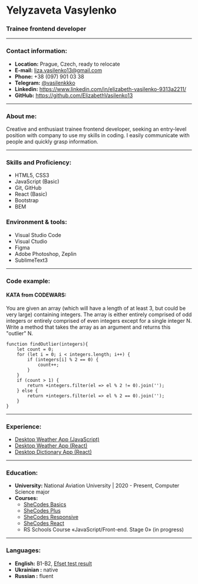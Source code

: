 # Yelyzaveta Vasylenko
### Trainee frontend developer
---
### Contact information:
   * **Location:** Prague, Czech, ready to relocate
   * **E-mail:** liza.vasilenko13@gmail.com
   * **Phone:** +38 (097) 901 03 38
   * **Telegram:** [@vasilenkkko](https://t.me/vasilenkkko)
   * **Linkedin:** https://www.linkedin.com/in/elizabeth-vasilenko-9313a2211/
   * **GitHub:** https://github.com/ElizabethVasilenko13

***
### About me:
Creative and enthusiast trainee frontend developer, seeking an entry-level position with
company to use my skills in coding. I easily communicate with people and quickly grasp
information.

***
### Skills and Proficiency:
  * HTML5, CSS3
  * JavaScript (Basic)
  * Git, GitHub
  * React (Basic)
  * Bootstrap
  * BEM

### Environment & tools:
  * Visual Studio Code
  * Visual Ctudio
  * Figma
  * Adobe Photoshop, Zeplin
  * SublimeText3

***
### Code example:
#### KATA from CODEWARS:
You are given an array (which will have a length of at least 3, but could be very large) containing integers. The array is either entirely comprised of odd integers or entirely comprised of even integers except for a single integer N. Write a method that takes the array as an argument and returns this "outlier" N.
```
function findOutlier(integers){
  	let count = 0;
	for (let i = 0; i < integers.length; i++) {
		if (integers[i] % 2 == 0) {
			count++;
		}
	}
	if (count > 1) {
		return +integers.filter(el => el % 2 != 0).join('');
	} else {
		return +integers.filter(el => el % 2 == 0).join('');
	}
}
```
***
### Experience:
  * [Desktop Weather App (JavaScript)](https://github.com/ElizabethVasilenko13/myWeatherApp)
  * [Desktop Weather App (React)](https://github.com/ElizabethVasilenko13/weather-app-react)
  * [Desktop Dictionary App (React)](https://github.com/ElizabethVasilenko13/dictionary-app-react)

***
### Education:
  * **University:** National Aviation University | 2020 - Present, Computer Science major
  * **Courses:**
    * [SheCodes Basics](https://www.shecodes.io/certificates/063d8b22390cd6261d9d70a46c3dbc9e)
    * [SheCodes Plus](https://www.shecodes.io/certificates/93638b99f6cb09d3f80c101faeab187e)
    * [SheCodes Responsive](https://www.shecodes.io/certificates/7338feda22b3019a5415ed2fb9290379)
    * [SheCodes React](https://www.shecodes.io/certificates/a6aa7c1c96d902c3d125e10d2e4586f6)
    * RS Schools Course «JavaScript/Front-end. Stage 0» (in progress)

***
### Languages:
  * **English:** B1-B2, [Efset test result](https://www.efset.org/cert/KBn12w)
  * **Ukrainian :** native
  * **Russian :** fluent